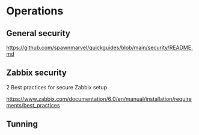 # Operations


## General security

https://github.com/spawnmarvel/quickguides/blob/main/security/README.md

## Zabbix security

2 Best practices for secure Zabbix setup

https://www.zabbix.com/documentation/6.0/en/manual/installation/requirements/best_practices

## Tunning

